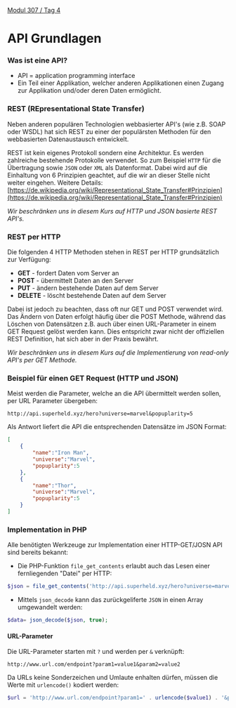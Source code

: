  [Modul 307 / Tag 4](/ilv.307/04-modul-307)

# API Grundlagen
### Was ist eine API?
- API = application programming interface
- Ein Teil einer Applikation, welcher anderen Applikationen einen Zugang zur Applikation und/oder deren Daten ermöglicht.

### REST (REpresentational State Transfer)
Neben anderen populären Technologien webbasierter API's (wie z.B. SOAP oder WSDL) hat sich REST zu einer der populärsten Methoden für den webbasierten Datenaustausch entwickelt.
 
REST ist kein eigenes Protokoll sondern eine Architektur. Es werden zahlreiche bestehende Protokolle verwendet. So zum Beispiel `HTTP` für die Übertragung sowie `JSON` oder `XML` als Datenformat. Dabei wird auf die Einhaltung von 6 Prinzipien geachtet, auf die wir an dieser Stelle nicht weiter eingehen. Weitere Details:
[https://de.wikipedia.org/wiki/Representational_State_Transfer#Prinzipien](https://de.wikipedia.org/wiki/Representational_State_Transfer#Prinzipien)

 *Wir beschränken uns in diesem Kurs auf HTTP und JSON basierte REST API's.*

 

### REST per HTTP
Die folgenden 4 HTTP Methoden stehen in REST per HTTP grundsätzlich zur Verfügung:
-   **GET**  - fordert Daten vom Server an
-   **POST**  - übermittelt Daten an den Server
-   **PUT**  - ändern bestehende Daten auf dem Server
-   **DELETE**  - löscht bestehende Daten auf dem Server

Dabei ist jedoch zu beachten, dass oft nur  GET und POST verwendet wird. Das Ändern von Daten erfolgt häufig über die POST Methode, während das Löschen von Datensätzen z.B. auch über einen URL-Parameter in einem GET Request gelöst werden kann. Dies entspricht zwar nicht der offiziellen REST Definition, hat sich aber in der Praxis bewährt.

 *Wir beschränken uns in diesem Kurs auf die Implementierung von read-only API's per GET Methode.*

### Beispiel für einen GET Request (HTTP und JSON)
Meist werden die Parameter, welche an die API übermittelt werden sollen, per URL Parameter übergeben:
```
http://api.superheld.xyz/hero?universe=marvel&popuplarity=5
```  
Als Antwort liefert die API die entsprechenden Datensätze im JSON Format:
```json
[
	{
		"name":"Iron Man",
		"universe":"Marvel",
		"popuplarity":5
	},
	{
		"name":"Thor",
		"universe":"Marvel",
		"popuplarity":5
	}
]
```  

### Implementation in PHP
Alle benötigten Werkzeuge zur Implementation einer HTTP-GET/JOSN API sind bereits bekannt:
- Die PHP-Funktion `file_get_contents` erlaubt auch das Lesen einer fernliegenden "Datei" per HTTP:
```php
$json = file_get_contents('http://api.superheld.xyz/hero?universe=marvel&popuplarity=5');
```
- Mittels `json_decode` kann das zurückgeliferte `JSON` in einen Array umgewandelt werden:
```php
$data= json_decode($json, true);
```

#### URL-Parameter

Die URL-Parameter starten mit `?` und werden per `&` verknüpft:

`http://www.url.com/endpoint?param1=value1&param2=value2`

Da URLs keine Sonderzeichen und Umlaute enhalten dürfen, müssen die Werte mit `urlencode()` kodiert werden:

```php
$url = 'http://www.url.com/endpoint?param1=' . urlencode($value1) . '&param2=' . urlencode(value2);
```
<!--stackedit_data:
eyJoaXN0b3J5IjpbNDk3MDU4MzIsLTY4MTExMDkzMCwxNjk5OD
A4MjAsLTkwMzA1NDU4NywtMTkyMjA4OTYwOCwtMTg5NjYwNDcy
NiwtMzA1MTU3NTA5XX0=
-->